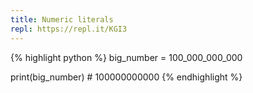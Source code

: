 ```yaml
---
title: Numeric literals
repl: https://repl.it/KGI3
---
```

{% highlight python %}
big_number = 100_000_000_000

print(big_number)  # 100000000000
{% endhighlight %}
